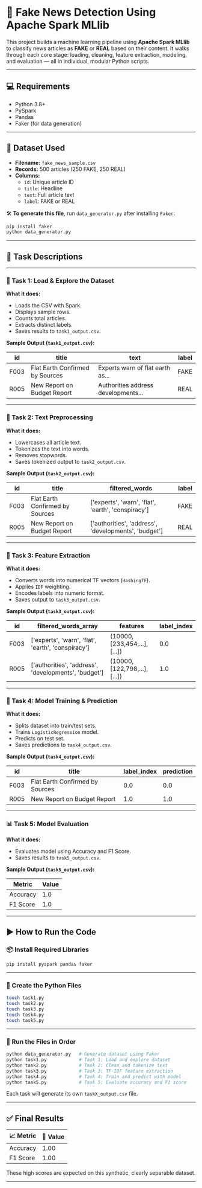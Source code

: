 
# 📰 Fake News Detection Using Apache Spark MLlib

This project builds a machine learning pipeline using **Apache Spark MLlib** to classify news articles as **FAKE** or **REAL** based on their content. It walks through each core stage: loading, cleaning, feature extraction, modeling, and evaluation — all in individual, modular Python scripts.

---

## 💻 Requirements

- Python 3.8+
- PySpark
- Pandas
- Faker (for data generation)

---

## 📁 Dataset Used

- **Filename:** `fake_news_sample.csv`
- **Records:** 500 articles (250 FAKE, 250 REAL)
- **Columns:**
  - `id`: Unique article ID
  - `title`: Headline
  - `text`: Full article text
  - `label`: FAKE or REAL

🛠️ **To generate this file**, run `data_generator.py` after installing `Faker`:

```bash
pip install faker
python data_generator.py
```

---

## 🧠 Task Descriptions

---

### 🧪 Task 1: Load & Explore the Dataset
**What it does:**
- Loads the CSV with Spark.
- Displays sample rows.
- Counts total articles.
- Extracts distinct labels.
- Saves results to `task1_output.csv`.

**Sample Output (`task1_output.csv`):**

| id   | title                            | text                                 | label |
|------|----------------------------------|--------------------------------------|--------|
| F003 | Flat Earth Confirmed by Sources | Experts warn of flat earth as...     | FAKE   |
| R005 | New Report on Budget Report     | Authorities address developments...  | REAL   |


---

### 🧹 Task 2: Text Preprocessing
**What it does:**
- Lowercases all article text.
- Tokenizes the text into words.
- Removes stopwords.
- Saves tokenized output to `task2_output.csv`.

**Sample Output (`task2_output.csv`):**

| id   | title                            | filtered_words                                         | label |
|------|----------------------------------|--------------------------------------------------------|--------|
| F003 | Flat Earth Confirmed by Sources | ['experts', 'warn', 'flat', 'earth', 'conspiracy']     | FAKE   |
| R005 | New Report on Budget Report     | ['authorities', 'address', 'developments', 'budget']   | REAL   |

---

### 🧮 Task 3: Feature Extraction
**What it does:**
- Converts words into numerical TF vectors (`HashingTF`).
- Applies `IDF` weighting.
- Encodes labels into numeric format.
- Saves output to `task3_output.csv`.

**Sample Output (`task3_output.csv`):**

| id   | filtered_words_array                                 | features                   | label_index |
|------|------------------------------------------------------|----------------------------|--------------|
| F003 | ['experts', 'warn', 'flat', 'earth', 'conspiracy']   | (10000,[233,454,...],[...]) | 0.0          |
| R005 | ['authorities', 'address', 'developments', 'budget'] | (10000,[122,798,...],[...]) | 1.0          |

---

### 🤖 Task 4: Model Training & Prediction
**What it does:**
- Splits dataset into train/test sets.
- Trains `LogisticRegression` model.
- Predicts on test set.
- Saves predictions to `task4_output.csv`.

**Sample Output (`task4_output.csv`):**

| id   | title                            | label_index | prediction |
|------|----------------------------------|-------------|------------|
| F003 | Flat Earth Confirmed by Sources | 0.0         | 0.0        |
| R005 | New Report on Budget Report     | 1.0         | 1.0        |


---

### 📊 Task 5: Model Evaluation
**What it does:**
- Evaluates model using Accuracy and F1 Score.
- Saves results to `task5_output.csv`.

**Sample Output (`task5_output.csv`):**

| Metric   | Value |
|----------|-------|
| Accuracy | 1.0   |
| F1 Score | 1.0   |

---

## ▶️ How to Run the Code

### 📦 Install Required Libraries
```bash
pip install pyspark pandas faker
```

---

### 📄 Create the Python Files
```bash
touch task1.py
touch task2.py
touch task3.py
touch task4.py
touch task5.py
```

---

### 🚀 Run the Files in Order

```bash
python data_generator.py   # Generate dataset using Faker
python task1.py            # Task 1: Load and explore dataset
python task2.py            # Task 2: Clean and tokenize text
python task3.py            # Task 3: TF-IDF feature extraction
python task4.py            # Task 4: Train and predict with model
python task5.py            # Task 5: Evaluate accuracy and F1 score
```

Each task will generate its own `taskX_output.csv` file.

---

## ✅ Final Results

| 📈 Metric   | 🔢 Value |
|------------|----------|
| Accuracy   | 1.00     |
| F1 Score   | 1.00     |

These high scores are expected on this synthetic, clearly separable dataset.

---






